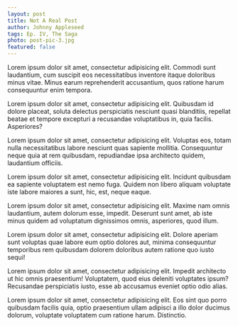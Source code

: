 ```yaml
---
layout: post
title: Not A Real Post
author: Johnny Appleseed
tags: Ep. IV, The Saga
photo: post-pic-3.jpg
featured: false
---
```


Lorem ipsum dolor sit amet, consectetur adipisicing elit. Commodi sunt laudantium, cum suscipit eos necessitatibus inventore itaque doloribus minus vitae. Minus earum reprehenderit accusantium, quos ratione harum consequuntur enim tempora.

Lorem ipsum dolor sit amet, consectetur adipisicing elit. Quibusdam id dolore placeat, soluta delectus perspiciatis nesciunt quasi blanditiis, repellat beatae et tempore excepturi a recusandae voluptatibus in, quia facilis. Asperiores?

Lorem ipsum dolor sit amet, consectetur adipisicing elit. Voluptas eos, totam nulla necessitatibus labore nesciunt quas sapiente mollitia. Consequuntur neque quia at rem quibusdam, repudiandae ipsa architecto quidem, laudantium officiis.

Lorem ipsum dolor sit amet, consectetur adipisicing elit. Incidunt quibusdam ea sapiente voluptatem est nemo fuga. Quidem non libero aliquam voluptate iste labore maiores a sunt, hic, est, neque eaque.

Lorem ipsum dolor sit amet, consectetur adipisicing elit. Maxime nam omnis laudantium, autem dolorum esse, impedit. Deserunt sunt amet, ab iste minus quidem ad voluptatum dignissimos omnis, asperiores, quod illum.

Lorem ipsum dolor sit amet, consectetur adipisicing elit. Dolore aperiam sunt voluptas quae labore eum optio dolores aut, minima consequuntur temporibus rem quibusdam dolorem doloribus autem ratione quo iusto sequi!

Lorem ipsum dolor sit amet, consectetur adipisicing elit. Impedit architecto ut hic omnis praesentium! Voluptatem, quod eius deleniti voluptates ipsum? Recusandae perspiciatis iusto, esse ab accusamus eveniet optio odio alias.

Lorem ipsum dolor sit amet, consectetur adipisicing elit. Eos sint quo porro quibusdam facilis quia, optio praesentium ullam adipisci a illo dolor ducimus dolorum, voluptate voluptatem cum ratione harum. Distinctio.

